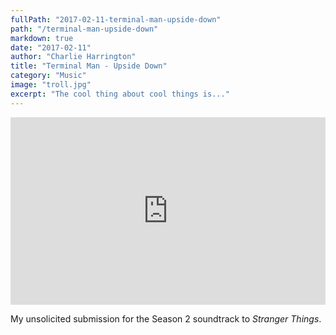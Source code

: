 ```yaml
---
fullPath: "2017-02-11-terminal-man-upside-down"
path: "/terminal-man-upside-down"
markdown: true
date: "2017-02-11"
author: "Charlie Harrington"
title: "Terminal Man - Upside Down"
category: "Music"
image: "troll.jpg"
excerpt: "The cool thing about cool things is..."
---
```


<iframe width="100%" height="300" scrolling="no" frameborder="no" src="https://w.soundcloud.com/player/?url=https%3A//api.soundcloud.com/tracks/306674034&amp;color=00cc11&amp;auto_play=false&amp;hide_related=false&amp;show_comments=true&amp;show_user=true&amp;show_reposts=false&amp;visual=true"></iframe>

My unsolicited submission for the Season 2 soundtrack to *Stranger Things*.